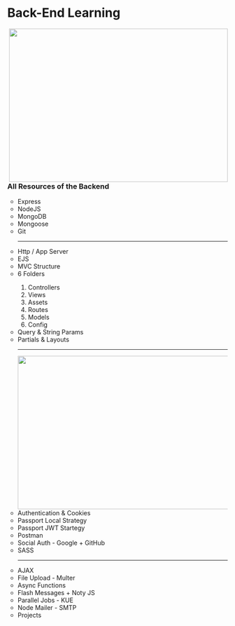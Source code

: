<h1> Back-End Learning </h1>
<img src = "https://media.tenor.com/NOYF3f82b_gAAAAC/programmer.gif" height="350" width="500" align="right">
<h3>All Resources of the Backend</h3> 
<ul type="circle">
<li>Express</li>
<li>NodeJS</li>
<li>MongoDB </li>
<li>Mongoose</li>
<li>Git</li>
<hr>
  
<li>Http / App Server</li>
<li>EJS</li>
<li>MVC Structure</li>
<li>6 Folders</li>
  <ol type="1">
    <li>Controllers</li>
    <li>Views</li>
    <li>Assets</li>
    <li>Routes</li>
    <li>Models</li>
    <li>Config</li>
  </ol>
<li>Query & String Params</li>
<li>Partials & Layouts</li>
<hr>
<img src = "https://camo.githubusercontent.com/cae12fddd9d6982901d82580bdf321d81fb299141098ca1c2d4891870827bf17/68747470733a2f2f6d69726f2e6d656469756d2e636f6d2f6d61782f313336302f302a37513379765349765f7430696f4a2d5a2e676966" height="350" width="500" align="right">

<li>Authentication & Cookies</li>
<li>Passport Local Strategy</li>
<li>Passport JWT Startegy</li>
<li>Postman</li>
<li>Social Auth - Google + GitHub</li>
<li>SASS</li>
<hr>

<li>AJAX</li>
<li>File Upload - Multer</li>
<li>Async Functions</li>
<li>Flash Messages + Noty JS </li>
<li>Parallel Jobs - KUE</li>
<li>Node Mailer - SMTP</li>
<li>Projects</li>
</ul>
